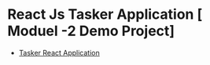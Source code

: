 # React Js Tasker Application [ Moduel -2 Demo Project]


- [Tasker React Application](https://tasker-react-js.vercel.app/)
